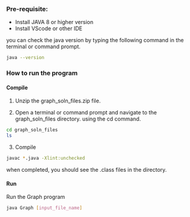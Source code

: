 ### Pre-requisite:

- Install JAVA 8 or higher version
- Install VScode or other IDE

you can check the java version by typing the following command in the terminal or command prompt.

```bash
java --version
```

### How to run the program

#### Compile

1. Unzip the graph_soln_files.zip file.

2. Open a terminal or command prompt and navigate to the graph_soln_files directory. using the cd command.

```bash
cd graph_soln_files
ls
```

3. Compile

```bash
javac *.java -Xlint:unchecked
```

when completed, you should see the .class files in the directory.

#### Run

Run the Graph program

```bash
java Graph [input_file_name]
```
